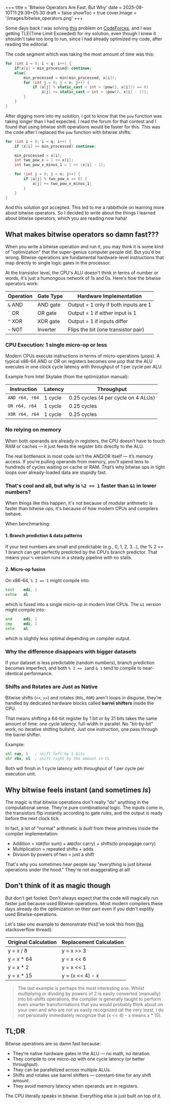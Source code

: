 +++
title = 'Bitwise Operators Are Fast. But Why'
date = 2025-08-10T11:29:39+05:30
draft = false
showToc = true
cover.Image = '/images/bitwise_operators.png'
+++

Some days back I was solving [this](https://codeforces.com/contest/1891/problem/B) problem on [CodeForces](https://codeforces.com/), and I was getting TLE(Time Limit Exceeded) for my solution, even though I knew it shouldn't take too long to run, since I had already optimized my code, after reading the editorial.

The code segment which was taking the most amount of time was this:

```cpp
for (int i = 0; i < q; i++) {
    if(x[i] > min_processed) continue;
    else{
        min_processed = min(min_processed, x[i]);
        for (int j = 0; j < n; j++) {
            if (a[j] % static_cast < int > (pow(2, x[i])) == 0)
                a[j] += static_cast < int > (pow(2, x[i] - 1));
        }
    }
}
```

After digging more into my solution, I got to know that the `pow` function was taking longer than I had expected. I read the forum for that contest and I found that using bitwise shift operations would be faster for this. This was the code after I replaced the `pow` function with bitwise shifts:

```cpp
for (int i = 0; i < q; i++) {
    if (x[i] >= min_processed) continue;

    min_processed = x[i];
    int two_pow_x = 1 << x[i];
    int two_pow_x_minus_1 = 1 << (x[i] - 1);

    for (int j = 0; j < n; j++) {
        if (a[j] % two_pow_x == 0) {
            a[j] += two_pow_x_minus_1;
        }
    }
}
```

And this solution got accepted. This led to me a rabbithole on learning more about bitwise operators. So I decided to write about the things I learned about bitwise operators, which you are reading now haha!

## What makes bitwise operators so damn fast???

When you write a bitwise operation and run it, you may think it is some kind of "optimization" that the super-genius computer people did. But you'd be wrong. Bitwise-operations are fundamental hardware-level instructions that map directly to single logic gates in the processor.

At the transistor level, the CPU's ALU doesn't think in terms of number or words, it's just a humongous network of 1s and 0s. Here's how the bitwise operators work:

| Operation  | Gate Type | Hardware Implementation              |
| ---------- | --------- | ------------------------------------ |
| `&` AND    | AND gate  | Output = 1 only if both inputs are 1 |
| `` ` `` OR | OR gate   | Output = 1 if either input is 1      |
| `^` XOR    | XOR gate  | Output = 1 if inputs differ          |
| `~` NOT    | Inverter  | Flips the bit (one transistor pair)  |

### CPU Execution: 1 single micro-op or less

Modern CPUs execute instructions in terms of micro-operations (µops). A typical x86-64 AND or OR on registers becomes one µop that the ALU executes in one clock cycle latency with throughput of 1 per cycle per ALU.

Example from Intel Skylake (from the optimization manual):

| Instruction    | Latency | Throughput                          |
| -------------- | ------- | ----------------------------------- |
| `AND r64, r64` | 1 cycle | 0.25 cycles (4 per cycle on 4 ALUs) |
| `OR r64, r64`  | 1 cycle | 0.25 cycles                         |
| `XOR r64, r64` | 1 cycle | 0.25 cycles                         |

### No relying on memory

When both operands are already in registers, the CPU doesn’t have to touch RAM or caches — it just feeds the register bits directly to the ALU.

The real bottleneck in most code isn’t the AND/OR itself — it’s memory access. If you’re pulling operands from memory, you’ll spend tens to hundreds of cycles waiting on cache or RAM. That’s why bitwise ops in tight loops over already-loaded data are stupidly fast.

### That's cool and all, but why is `%2 == 1` faster than `&1` in lower numbers?

When things like this happen, it's not because of modular arithmetic is faster than bitwise ops, it's because of how modern CPUs and compilers behave.

When benchmarking:

#### 1. Branch prediction & data patterns

If your test numbers are small and predictable (e.g., 0, 1, 2, 3...), the % 2 == 1 branch can get perfectly predicted by the CPU’s branch predictor.
That means your `%` version runs in a steady pipeline with no stalls.

#### 2. Micro-op fusion

On x86-64, `% 2 == 1` might compile into:

```asm
test    edi, 1
setne   al
```

which is fused into a single micro-op in modern Intel CPUs.
The `&1` version might compile into:

```asm
and     edi, 1
cmp     edi, 1
sete    al
```

which is slightly less optimal depending on compiler output.

### Why the difference disappears with bigger datasets

If your dataset is less predictable (random numbers), branch prediction becomes imperfect, and both `% 2 == 1`and `& 1` tend to compile to near-identical performance.

### Shifts and Rotates are Just as Native

Bitwise shifts (`<<`, `>>`) and rotates (`ROL`, `ROR`) aren't loops in disguise, they're handled by dedicated hardware blocks called **barrel shifters** inside the CPU.

That means shifting a 64-bit register by 1 bit or by 31 bits takes the same amount of time: one cycle latency, full-width in parallel. No "bit-by-bit" work, no iterative shitting bullshit. Just one instruction, one pass through the barrel shifter.

Example:

```asm
shl rax, 5   ; shift left by 5 bits
shr rbx, cl  ; shift right by the amount in CL
```

Both will finish in 1 cycle latency with throughput of 1 per cycle per execution unit.

## Why bitwise feels instant (and sometimes _Is_)

The magic is that bitwise operations don't really "do" anything in the computational sense. They're pure combinational logic. The inputs come in, the transistors flip instantly according to gate rules, and the output is ready before the next clock tick.

In fact, a lot of "normal" arithmetic is _built_ from these primitves inside the compiler implementation:

- Addition = `XOR`(for sum) + `AND`(for carry) + shifts(to propagage carry)
- Multiplication = repeated shifts + adds
- Division by powers of two = just a shift

That's why you sometimes hear people say "everything is just bitwise operations under the hood." They're not exaggerating at all!

## Don't think of it as magic though

But don't get fooled. Don't always expect that the code will magically run faster just because used Bitwise-operations. Most modern compilers these days already do the optimization on their part even if you didn't explitly used Bitwise-operations.

Let's take one example to demonstrate this(I've took this from [this](https://stackoverflow.com/questions/20393373/performance-wise-how-fast-are-bitwise-operators-vs-normal-modulus) stackoverflow thread):

| Original Calculation | Replacement Calculation |
| -------------------- | ----------------------- |
| y = x / 8            | y = x >> 3              |
| y = x \* 64          | y = x << 6              |
| y = x \* 2           | y = x << 1              |
| y = x \* 15          | y = (x << 4) - x        |

> The last example is perhaps the most interesting one. Whilst multiplying or dividing by powers of 2 is easily converted (manually) into bit-shifts operations, the compiler is generally taught to perform even smarter transformations that you would probably think about on your own and who are not as easily recognized (at the very least, I do not personally immediately recognize that (x << 4) - x means x \* 15).

## TL;DR

Bitwise operations are so damn fast because:

- They’re native hardware gates in the ALU — no math, no iteration.
- They compile to one micro-op with one cycle latency (or better throughput).
- They can be parallelized across multiple ALUs.
- Shifts and rotates use barrel shifters — constant-time for any shift amount.
- They avoid memory latency when operands are in registers.

The CPU literally speaks in bitwise. Everything else is just built on top of it.
